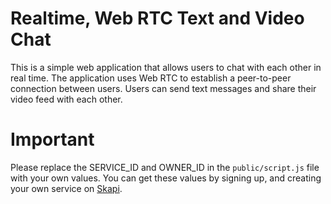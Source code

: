 # Realtime, Web RTC Text and Video Chat

This is a simple web application that allows users to chat with each other in real time.
The application uses Web RTC to establish a peer-to-peer connection between users. Users can send text messages and share their video feed with each other.

# Important

Please replace the SERVICE_ID and OWNER_ID in the `public/script.js` file with your own values.
You can get these values by signing up, and creating your own service on [Skapi](https://www.skapi.com).